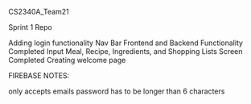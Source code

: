 CS2340A_Team21

Sprint 1 Repo

Adding login functionality
Nav Bar Frontend and Backend Functionality Completed 
Input Meal, Recipe, Ingredients, and Shopping Lists Screen Completed
Creating welcome page

FIREBASE NOTES:

only accepts emails
password has to be longer than 6 characters
